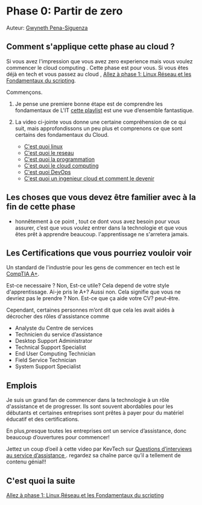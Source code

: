 # Phase 0: Partir de zero 

Auteur: [Gwyneth Pena-Siguenza](https://twitter.com/madebygps)

## Comment s'applique cette phase au cloud ?

Si vous avez l'impression que vous avez zero experience mais vous voulez commencer le cloud computing . Cette phase est pour vous.  Si vous êtes déjà en tech et vous passez au cloud
, 
[Allez à phase 1: Linux,Réseau,et les Fondamentaux du scripting](../phase1/README.md).


Commençons. 

1. Je pense une premiere bonne étape est de comprendre les fondamentaux de L'IT  [cette playlist](https://www.youtube.com/playlist?list=PLG49S3nxzAnlGHY8ObL8DiyP3AIu9vd3K) est une vue d’ensemble fantastique.

2. La video ci-jointe vous donne une certaine compréhension de ce qui suit, mais approfondissons un peu plus et comprenons ce que sont certains des fondamentaux du Cloud.

   - [C'est quoi linux ](https://youtu.be/PwugmcN1hf8)
   - [C'est quoi le reseau](https://youtu.be/3QhU9jd03a0)
   - [C'est quoi la programmation](https://youtu.be/ifo76VyrBYo)
   - [C'est quoi le cloud computing](https://youtu.be/eZLcyTxi8ZI)
   - [C'est quoi DevOps ](https://youtu.be/9pZ2xmsSDdo/)
   - [C'est quoi un ingenieur cloud et comment le devenir](https://youtu.be/7i1WMGxyt4Q)


## Les choses que vous devez être familier avec à la fin de cette phase

- honnêtement à ce point , tout ce dont vous avez besoin pour vous assurer, c’est que vous voulez entrer dans la technologie et que vous êtes prêt à apprendre beaucoup. l'apprentissage ne s'arretera jamais.


## Les Certifications que vous pourriez vouloir voir

 Un standard de l'industrie pour les gens de commencer en tech est le [CompTIA A+](https://www.comptia.org/certifications/a).

Est-ce necessaire ? Non, Est-ce utile? Cela depend de votre style d'apprentissage. Ai-je pris le A+? Aussi non. Cela signifie que vous ne devriez pas le prendre ? Non. Est-ce que ça aide votre CV? peut-être.

Cependant, certaines personnes m’ont dit que cela les avait aidés à décrocher des rôles d'assistance comme

- Analyste du Centre de services
- Technicien du service d’assistance
- Desktop Support Administrator
- Technical Support Specialist
- End User Computing Technician
- Field Service Technician
- System Support Specialist

## Emplois

Je suis un grand fan de commencer dans la technologie à un rôle d'assistance et de progresser. Ils sont souvent abordables pour les débutants et certaines entreprises sont prêtes à payer pour du matériel éducatif et des certifications.

En plus,presque toutes les entreprises ont un service d’assistance, donc beaucoup d’ouvertures pour commencer!

Jettez un coup d’oeil à cette video par KevTech sur [Questions d’interviews au service d’assistance ](https://youtu.be/McxVgoQaCpU). regardez sa chaîne parce qu’il a tellement de contenu génial!!

## C'est quoi la suite 


[Allez à phase 1: Linux,Réseau,et les Fondamentaux du scripting](../phase1/README.md)
